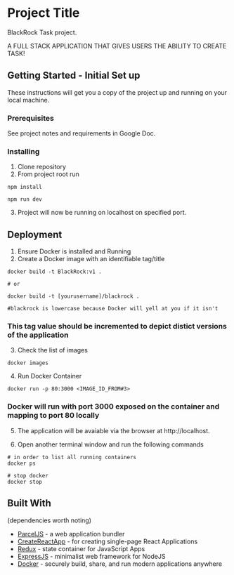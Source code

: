# Project Title

BlackRock Task project.

A FULL STACK APPLICATION THAT GIVES USERS THE ABILITY TO CREATE TASK!

## Getting Started - Initial Set up

These instructions will get you a copy of the project up and running on your local machine.

### Prerequisites

See project notes and requirements in Google Doc.


### Installing

1. Clone repository
2. From project root run
```
npm install
```
```
npm run dev
```
3. Project will now be running on localhost on specified port.


## Deployment

1. Ensure Docker is installed and Running
2. Create a Docker image with an identifiable tag/title
``` 
docker build -t BlackRock:v1 .

# or

docker build -t [yourusername]/blackrock .

#blackrock is lowercase because Docker will yell at you if it isn't
```
### This tag value should be incremented to depict distict versions of the application

3. Check the list of images
```
docker images
```
4. Run Docker Container
```
docker run -p 80:3000 <IMAGE_ID_FROM#3>
```
### Docker will run with port 3000 exposed on the container and mapping to port 80 locally

5. The application will be avaiable via the browser at http://localhost.

6. Open another terminal window and run the following commands
```
# in order to list all running containers
docker ps

# stop docker
docker stop

```



## Built With
(dependencies worth noting)

* [ParcelJS](https://parceljs.org) - a web application bundler
* [CreateReactApp](https://create-react-app.dev/) - for creating single-page React Applications
* [Redux](https://redux.js.org/) - state container for JavaScript Apps
* [ExpressJS](https://expressjs.com/) - minimalist web framework for NodeJS
* [Docker](https://www.docker.com/) - securely build, share, and run modern applications anywhere

